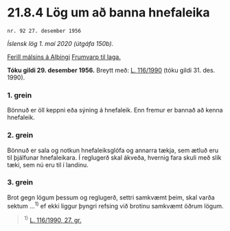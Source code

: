 # 21.8.4 Lög um að banna hnefaleika

`nr. 92 27. desember 1956`

_Íslensk lög 1. maí 2020 (útgáfa 150b)._

[Ferill málsins á Alþingi](https://www.althingi.is/thingstorf/thingmalalistar-eftir-thingum/ferill/?ltg=76&mnr=35)
[Frumvarp til laga.](https://www.althingi.is/altext/76/s/pdf/0035.pdf)

**Tóku gildi 29. desember 1956.**
Breytt með:
[L. 116/1990](https://althingi.is/altext/stjt/1990.116.html) (tóku gildi 31. des. 1990).

### 1. grein

Bönnuð er öll keppni eða sýning á hnefaleik. Enn fremur er bannað að kenna hnefaleik.

### 2. grein

Bönnuð er sala og notkun hnefaleiksglófa og annarra tækja, sem ætluð eru til þjálfunar hnefaleikara. Í reglugerð skal ákveða, hvernig fara skuli með slík tæki, sem nú eru til í landinu.

### 3. grein

Brot gegn lögum þessum og reglugerð, settri samkvæmt þeim, skal varða sektum …<sup>1)</sup> ef ekki liggur þyngri refsing við brotinu samkvæmt öðrum lögum.

> <sup>1)</sup> [L. 116/1990, 27. gr.](https://althingi.is/altext/stjt/1990.116.html)
